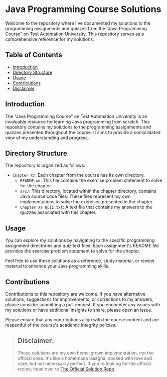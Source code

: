 # Java Programming Course Solutions

Welcome to the repository where I've documented my solutions to the programming assignments and quizzes from the "Java Programming Course" on Test Automation University. This repository serves as a comprehensive reference for my solutions.

## Table of Contents

- [Introduction](#introduction)
- [Directory Structure](#directory-structure)
- [Usage](#usage)
- [Contributions](#contributions)
- [Disclaimer](#disclaimer)

## Introduction

The "Java Programming Course" on Test Automation University is an invaluable resource for learning Java programming from scratch. This repository contains my solutions to the programming assignments and quizzes presented throughout the course. It aims to provide a consolidated view of my understanding and progress.


## Directory Structure

The repository is organized as follows:

- `Chapter X/`: Each chapter from the course has its own directory.
  - `README.md`: This file contains the exercise problem statement to solve for the chapter.
  - `src/`: This directory, located within the chapter directory, contains Java source code files. These files represent my own implementations to solve the exercises presented in the chapter.
  - `Chapter XY Quiz.txt`: A text file that contains my answers to the quizzes associated with this chapter.


## Usage

You can explore my solutions by navigating to the specific programming assignment directories and quiz text files. Each assignment's README file provides the exercise problem statement to solve for the chapter.

Feel free to use these solutions as a reference, study material, or review material to enhance your Java programming skills.

## Contributions

Contributions to this repository are welcome. If you have alternative solutions, suggestions for improvements, or corrections to my answers, please consider submitting a pull request. If you encounter any issues with my solutions or have additional insights to share, please open an issue.

Please ensure that any contributions align with the course content and are respectful of the course's academic integrity policies.

>## Disclaimer:
>These solutions are my own home-grown implementation, not the official ones. It's like a homemade lasagna: cooked with love and care, but not necessarily perfect.
>If you're looking for the official recipe, head over to [The Official Solution Repo](https://github.com/angiejones/java-programming).
